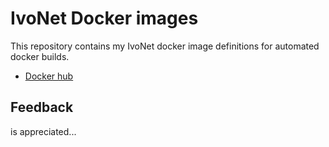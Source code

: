 # IvoNet Docker images

This repository contains my IvoNet docker image definitions for automated docker builds.

* [Docker hub](https://hub.docker.com/search/?isAutomated=0&isOfficial=0&page=1&pullCount=0&q=ivonet&starCount=0)

## Feedback

is appreciated...
